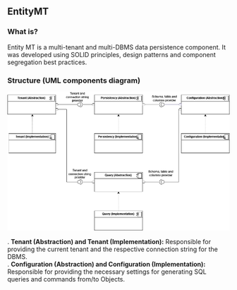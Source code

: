 ## EntityMT

### What is?

Entity MT is a multi-tenant and multi-DBMS data persistence component. It was developed using SOLID principles, design patterns and component segregation best practices.

### Structure (UML components diagram)

![Alt text](./Uml/components.png)

. __Tenant (Abstraction) and Tenant (Implementation):__ Responsible for providing the current tenant and the respective connection string for the DBMS. <br/>
. __Configuration (Abstraction) and Configuration (Implementation):__ Responsible for providing the necessary settings for generating SQL queries and commands from/to Objects.
